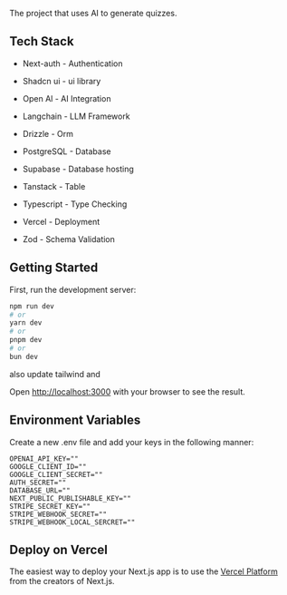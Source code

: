 The project that uses AI to generate quizzes.


## Tech Stack 

- Next-auth - Authentication
- Shadcn ui - ui library
- Open Al - AI Integration
- Langchain - LLM Framework
- Drizzle - Orm
- PostgreSQL - Database
- Supabase - Database hosting
  
- Tanstack - Table
- Typescript - Type Checking
- Vercel - Deployment

- Zod - Schema Validation

## Getting Started

First, run the development server:

```bash
npm run dev
# or
yarn dev
# or
pnpm dev
# or
bun dev
```
also update tailwind and 

Open [http://localhost:3000](http://localhost:3000) with your browser to see the result.



## Environment Variables
Create a new .env file and add your keys in the following manner:
```
OPENAI_API_KEY=""
GOOGLE_CLIENT_ID=""
GOOGLE_CLIENT_SECRET=""
AUTH_SECRET=""
DATABASE_URL=""
NEXT_PUBLIC_PUBLISHABLE_KEY=""
STRIPE_SECRET_KEY=""
STRIPE_WEBHOOK_SECRET=""
STRIPE_WEBHOOK_LOCAL_SERCRET=""
```

## Deploy on Vercel
The easiest way to deploy your Next.js app is to use the [Vercel Platform](https://vercel.com/new?utm_medium=default-template&filter=next.js&utm_source=create-next-app&utm_campaign=create-next-app-readme) from the creators of Next.js.

